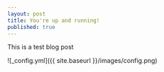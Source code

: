 ```yaml
---
layout: post
title: You're up and running!
published: true
---
```


This is a test blog post

![_config.yml]({{ site.baseurl }}/images/config.png)